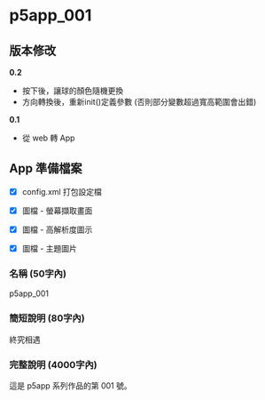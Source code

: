 # p5app_001

## 版本修改

**0.2**
- 按下後，讓球的顏色隨機更換
- 方向轉換後，重新init()定義參數 (否則部分變數超過寬高範圍會出錯)

**0.1**
- 從 web 轉 App



## App 準備檔案

- [x] config.xml 打包設定檔
- [x] 圖檔 - 螢幕擷取畫面
- [x] 圖檔 - 高解析度圖示
- [x] 圖檔 - 主題圖片


### 名稱 (50字內)

p5app_001


### 簡短說明 (80字內)

終究相遇


### 完整說明 (4000字內)

這是 p5app 系列作品的第 001 號。
